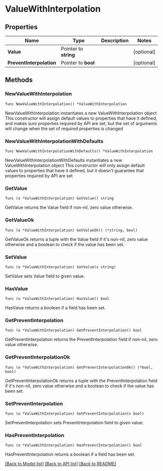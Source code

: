 # ValueWithInterpolation

## Properties

Name | Type | Description | Notes
------------ | ------------- | ------------- | -------------
**Value** | Pointer to **string** |  | [optional] 
**PreventInterpolation** | Pointer to **bool** |  | [optional] 

## Methods

### NewValueWithInterpolation

`func NewValueWithInterpolation() *ValueWithInterpolation`

NewValueWithInterpolation instantiates a new ValueWithInterpolation object
This constructor will assign default values to properties that have it defined,
and makes sure properties required by API are set, but the set of arguments
will change when the set of required properties is changed

### NewValueWithInterpolationWithDefaults

`func NewValueWithInterpolationWithDefaults() *ValueWithInterpolation`

NewValueWithInterpolationWithDefaults instantiates a new ValueWithInterpolation object
This constructor will only assign default values to properties that have it defined,
but it doesn't guarantee that properties required by API are set

### GetValue

`func (o *ValueWithInterpolation) GetValue() string`

GetValue returns the Value field if non-nil, zero value otherwise.

### GetValueOk

`func (o *ValueWithInterpolation) GetValueOk() (*string, bool)`

GetValueOk returns a tuple with the Value field if it's non-nil, zero value otherwise
and a boolean to check if the value has been set.

### SetValue

`func (o *ValueWithInterpolation) SetValue(v string)`

SetValue sets Value field to given value.

### HasValue

`func (o *ValueWithInterpolation) HasValue() bool`

HasValue returns a boolean if a field has been set.

### GetPreventInterpolation

`func (o *ValueWithInterpolation) GetPreventInterpolation() bool`

GetPreventInterpolation returns the PreventInterpolation field if non-nil, zero value otherwise.

### GetPreventInterpolationOk

`func (o *ValueWithInterpolation) GetPreventInterpolationOk() (*bool, bool)`

GetPreventInterpolationOk returns a tuple with the PreventInterpolation field if it's non-nil, zero value otherwise
and a boolean to check if the value has been set.

### SetPreventInterpolation

`func (o *ValueWithInterpolation) SetPreventInterpolation(v bool)`

SetPreventInterpolation sets PreventInterpolation field to given value.

### HasPreventInterpolation

`func (o *ValueWithInterpolation) HasPreventInterpolation() bool`

HasPreventInterpolation returns a boolean if a field has been set.


[[Back to Model list]](../README.md#documentation-for-models) [[Back to API list]](../README.md#documentation-for-api-endpoints) [[Back to README]](../README.md)


